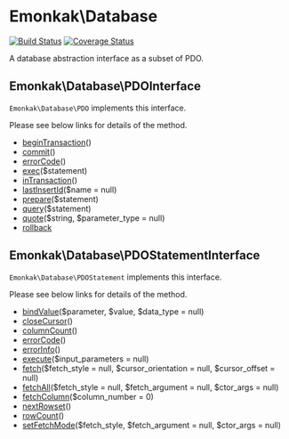 # Emonkak\Database

[![Build Status](https://travis-ci.org/emonkak/php-database.png)](https://travis-ci.org/emonkak/php-database)
[![Coverage Status](https://coveralls.io/repos/emonkak/php-database/badge.png)](https://coveralls.io/r/emonkak/php-database)

A database abstraction interface as a subset of PDO.

## Emonkak\Database\PDOInterface

`Emonkak\Database\PDO` implements this interface.

Please see below links for details of the method.

- [beginTransaction](http://www.php.net/manual/pdo.begintransaction.php)()
- [commit](http://www.php.net/manual/pdo.commit.php)()
- [errorCode](http://www.php.net/manual/pdo.errorcode.php)()
- [exec](http://www.php.net/manual/pdo.exec.php)($statement)
- [inTransaction](http://www.php.net/manual/pdo.intransaction.php)()
- [lastInsertId](http://www.php.net/manual/pdo.lastinsertid.php)($name = null)
- [prepare](http://www.php.net/manual/pdo.prepare.php)($statement)
- [query](http://www.php.net/manual/pdo.query.php)($statement)
- [quote](http://www.php.net/manual/pdo.quote.php)($string, $parameter_type = null)
- [rollback](http://www.php.net/manual/pdo.rollback.php)

## Emonkak\Database\PDOStatementInterface

`Emonkak\Database\PDOStatement` implements this interface.

Please see below links for details of the method.

- [bindValue](http://www.php.net/manual/pdostatement.bindvalue.php)($parameter, $value, $data_type = null)
- [closeCursor](http://www.php.net/manual/pdostatement.closecursor.php)()
- [columnCount](http://www.php.net/manual/pdostatement.columncount.php)()
- [errorCode](http://www.php.net/manual/pdostatement.errorcode.php)()
- [errorInfo](http://www.php.net/manual/pdostatement.errorinfo.php)()
- [execute](http://www.php.net/manual/pdostatement.execute.php)($input_parameters = null)
- [fetch](http://www.php.net/manual/pdostatement.fetch.php)($fetch\_style = null, $cursor\_orientation = null, $cursor_offset = null)
- [fetchAll](http://www.php.net/manual/pdostatement.fetchall.php)($fetch\_style = null, $fetch\_argument = null, $ctor_args = null)
- [fetchColumn](http://www.php.net/manual/pdostatement.fetchcolumn.php)($column_number = 0)
- [nextRowset](http://www.php.net/manual/pdostatement.nextrowset.php)()
- [rowCount](http://www.php.net/manual/pdostatement.rowcount.php)()
- [setFetchMode](http://www.php.net/manual/pdostatement.setfetchmode.php)($fetch_style, $fetch_argument = null, $ctor_args = null)
